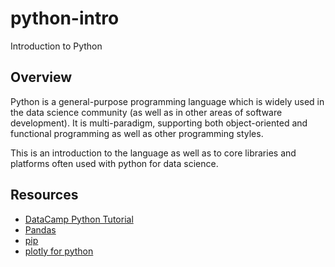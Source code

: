 # python-intro
Introduction to Python

## Overview
Python is a general-purpose programming language which is widely used in the data science community (as well as in other areas of software development). It is multi-paradigm, supporting both object-oriented and functional programming as well as other programming styles.

This is an introduction to the language as well as to core libraries and platforms often used with python for data science.

## Resources

- [DataCamp Python Tutorial](https://www.datacamp.com/courses/intro-to-python-for-data-science)
- [Pandas](http://pandas.pydata.org/pandas-docs/stable/)
- [pip](https://pip.pypa.io/en/stable/)
- [plotly for python](https://plot.ly/python/)
